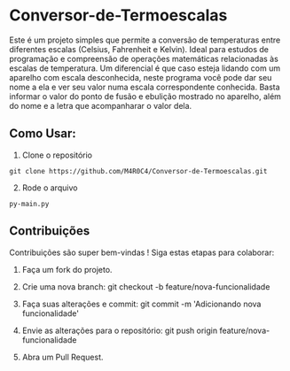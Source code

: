 # Conversor-de-Termoescalas

Este é um projeto simples que permite a conversão de temperaturas entre diferentes escalas (Celsius, Fahrenheit e Kelvin). Ideal para estudos de programação e compreensão de operações matemáticas relacionadas às escalas de temperatura. Um diferencial é que caso esteja lidando com um aparelho com escala desconhecida, neste programa você pode dar seu nome a ela e ver seu valor numa escala correspondente conhecida. Basta informar o valor do ponto de fusão e ebulição mostrado no aparelho, além do nome e a letra que acompanharar o valor dela. 

## Como Usar:
1. Clone o repositório
   
`git clone https://github.com/M4R0C4/Conversor-de-Termoescalas.git`

2. Rode o arquivo 

`py-main.py`  

## Contribuições

Contribuições são super bem-vindas ! 
Siga estas etapas para colaborar:
1. Faça um fork do projeto.
2. Crie uma nova branch:
git checkout -b feature/nova-funcionalidade

3. Faça suas alterações e commit:
git commit -m 'Adicionando nova funcionalidade'

4. Envie as alterações para o repositório:
git push origin feature/nova-funcionalidade

5. Abra um Pull Request.

